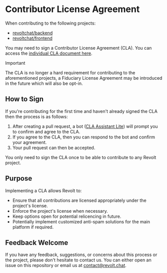 # Contributor License Agreement

When contributing to the following projects:

- [revoltchat/backend](https://github.com/revoltchat/backend)
- [revoltchat/frontend](https://github.com/revoltchat/frontend)

You may need to sign a Contributor License Agreement (CLA). You can access the [individual CLA document here](CLA.md).

> [!IMPORTANT]
> The CLA is no longer a hard requirement for contributing to the aforementioned projects, a Fiduciary License Agreement may be introduced in the future which will also be opt-in.

## How to Sign

If you're contributing for the first time and haven't already signed the CLA then the process is as follows:

1. After creating a pull request, a bot ([CLA Assistant Lite](https://github.com/contributor-assistant/github-action)) will prompt you to confirm and agree to the CLA.
2. If you agree to the CLA, then you can respond to the bot and confirm your agreement.
3. Your pull request can then be accepted.

You only need to sign the CLA once to be able to contribute to any Revolt project.

## Purpose

Implementing a CLA allows Revolt to:
- Ensure that all contributions are licensed appropriately under the project's license.
- Enforce the project's license when necessary.
- Keep options open for potential relicencing in future.
- Potentially implement customized anti-spam solutions for the main platform if required.

## Feedback Welcome

If you have any feedback, suggestions, or concerns about this process or the project, please don't hesitate to contact us. You can either open an issue on this repository or email us at contact@revolt.chat.
